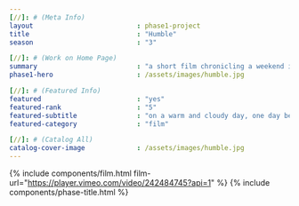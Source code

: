 ```yaml
---
[//]: # (Meta Info)
layout							: phase1-project
title							: "Humble"
season 							: "3"

[//]: # (Work on Home Page)
summary                         : "a short film chronicling a weekend in Brooklyn with friends and discussions around black pop culture"
phase1-hero                     : /assets/images/humble.jpg

[//]: # (Featured Info)
featured 						: "yes"
featured-rank 					: "5"
featured-subtitle				: "on a warm and cloudy day, one day before rain poured from the clouds"
featured-category				: "film"

[//]: # (Catalog All)
catalog-cover-image				: /assets/images/humble.jpg
---
```

{% include components/film.html film-url="https://player.vimeo.com/video/242484745?api=1" %}
{% include components/phase-title.html %}
